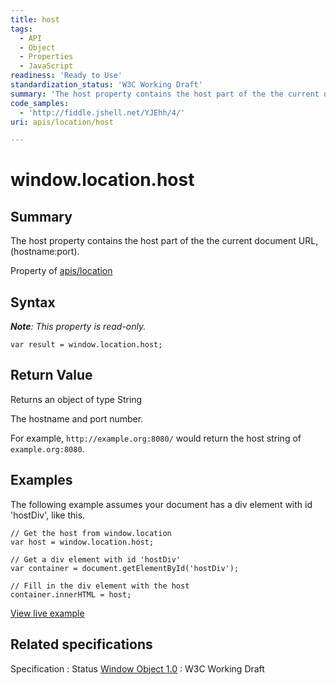 ```yaml
---
title: host
tags:
  - API
  - Object
  - Properties
  - JavaScript
readiness: 'Ready to Use'
standardization_status: 'W3C Working Draft'
summary: 'The host property contains the host part of the the current document URL, (hostname:port).'
code_samples:
  - 'http://fiddle.jshell.net/YJEhh/4/'
uri: apis/location/host

---
```

# window.location.host

## Summary

The host property contains the host part of the the current document URL, (hostname:port).

<span data-meta="applies_to" data-type="key">Property of <span data-type="value">[apis/location](/apis/location)</span></span>

## Syntax

***Note**: This property is read-only.*

``` {.js}
var result = window.location.host;
```

## Return Value

<span data-meta="return" data-type="key">Returns an object of type <span data-type="value">String</span></span>

The hostname and port number.

For example, `http://example.org:8080/` would return the host string of `example.org:8080`.

## Examples

The following example assumes your document has a div element with id 'hostDiv', like this.

``` {.js}
// Get the host from window.location
var host = window.location.host;

// Get a div element with id 'hostDiv'
var container = document.getElementById('hostDiv');

// Fill in the div element with the host
container.innerHTML = host;
```

[View live example](http://fiddle.jshell.net/YJEhh/4/)

## Related specifications

Specification
:   Status
[Window Object 1.0](http://www.w3.org/TR/Window/)
:   W3C Working Draft

